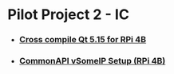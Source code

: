 # Pilot Project 2 - IC
- ### [Cross compile Qt 5.15 for RPi 4B](Crosscompile)
- ### [CommonAPI vSomeIP Setup (RPi 4B)](CommonAPI-vSomeIP)